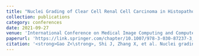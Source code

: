 ```yaml
---
title: "Nuclei Grading of Clear Cell Renal Cell Carcinoma in Histopathological Image by Composite High-Resolution Network"
collection: publications
category: conferences
date: 2021-09-27
venue: 'International Conference on Medical Image Computing and Computer-Assisted Intervention'
paperurl: 'https://link.springer.com/chapter/10.1007/978-3-030-87237-3_13'
citation: '<strong>Gao Z<\strong>, Shi J, Zhang X, et al. Nuclei grading of clear cell renal cell carcinoma in histopathological image by composite high-resolution network[C]//International Conference on Medical Image Computing and Computer-Assisted Intervention. Cham: Springer International Publishing, 2021: 132-142.'
---
```

